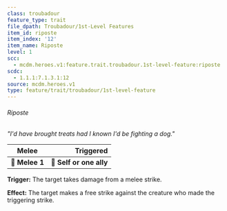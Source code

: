 ```yaml
---
class: troubadour
feature_type: trait
file_dpath: Troubadour/1st-Level Features
item_id: riposte
item_index: '12'
item_name: Riposte
level: 1
scc:
  - mcdm.heroes.v1:feature.trait.troubadour.1st-level-feature:riposte
scdc:
  - 1.1.1:7.1.3.1:12
source: mcdm.heroes.v1
type: feature/trait/troubadour/1st-level-feature
---
```


###### Riposte

*"I'd have brought treats had I known I'd be fighting a dog."*

| **Melee**      |           **Triggered** |
| -------------- | ----------------------: |
| **📏 Melee 1** | **🎯 Self or one ally** |

**Trigger:** The target takes damage from a melee strike.

**Effect:** The target makes a free strike against the creature who made the triggering strike.
